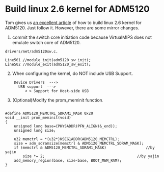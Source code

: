 # Build linux 2.6 kernel for ADM5120 #

Tom gives us [an excellent article](http://www.student.tue.nl/Q/t.f.a.wilms/adm5120/) of how to build linux 2.6 kernel for ADM5120. Just follow it. However, there are some mirror changes.

1. commit the switch core initiation code because VirtualMIPS does not emulate switch core of ADM5120.

```
drivers/net/adm5120sw.c.

Line501 //module_init(adm5120_sw_init);
Line502 //module_exit(adm5120_sw_exit);
```

2. When configuring the kernel, do NOT include USB Support.
```
    Device Drivers  --->
      USB support  --->       
         < > Support for Host-side USB
```

3. (Optional)Modify the prom\_meminit function.
```

#define ADM5120_MEMCTRL_SDRAM1_MASK	0x20  
void __init prom_meminit(void)
{
	unsigned long base=CPHYSADDR(PFN_ALIGN(&_end));
	unsigned long size;

	u32 memctrl = *(u32*)KSEG1ADDR(ADM5120_MEMCTRL);
	size = adm_sdramsize[memctrl & ADM5120_MEMCTRL_SDRAM_MASK]; 
	if (memctrl & ADM5120_MEMCTRL_SDRAM1_MASK)                  //by yajin
		size *= 2;                                          //by yajin
	add_memory_region(base, size-base, BOOT_MEM_RAM);
}

```